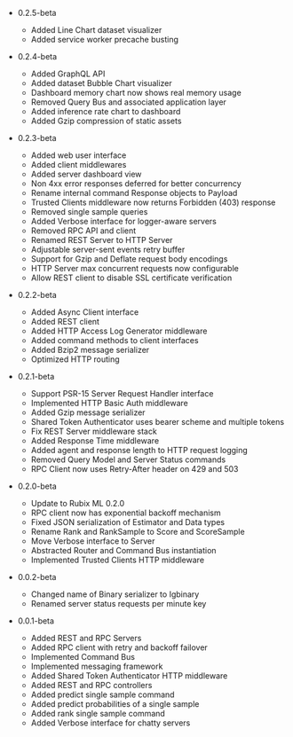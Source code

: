 - 0.2.5-beta
    - Added Line Chart dataset visualizer
    - Added service worker precache busting

- 0.2.4-beta
    - Added GraphQL API
    - Added dataset Bubble Chart visualizer
    - Dashboard memory chart now shows real memory usage
    - Removed Query Bus and associated application layer
    - Added inference rate chart to dashboard
    - Added Gzip compression of static assets

- 0.2.3-beta
    - Added web user interface
    - Added client middlewares
    - Added server dashboard view
    - Non 4xx error responses deferred for better concurrency
    - Rename internal command Response objects to Payload
    - Trusted Clients middleware now returns Forbidden (403) response
    - Removed single sample queries
    - Added Verbose interface for logger-aware servers
    - Removed RPC API and client
    - Renamed REST Server to HTTP Server
    - Adjustable server-sent events retry buffer
    - Support for Gzip and Deflate request body encodings
    - HTTP Server max concurrent requests now configurable
    - Allow REST client to disable SSL certificate verification

- 0.2.2-beta
    - Added Async Client interface
    - Added REST client
    - Added HTTP Access Log Generator middleware
    - Added command methods to client interfaces
    - Added Bzip2 message serializer
    - Optimized HTTP routing

- 0.2.1-beta
    - Support PSR-15 Server Request Handler interface
    - Implemented HTTP Basic Auth middleware
    - Added Gzip message serializer
    - Shared Token Authenticator uses bearer scheme and multiple tokens
    - Fix REST Server middleware stack
    - Added Response Time middleware
    - Added agent and response length to HTTP request logging
    - Removed Query Model and Server Status commands
    - RPC Client now uses Retry-After header on 429 and 503

- 0.2.0-beta
    - Update to Rubix ML 0.2.0
    - RPC client now has exponential backoff mechanism
    - Fixed JSON serialization of Estimator and Data types
    - Rename Rank and RankSample to Score and ScoreSample
    - Move Verbose interface to Server
    - Abstracted Router and Command Bus instantiation
    - Implemented Trusted Clients HTTP middleware

- 0.0.2-beta
    - Changed name of Binary serializer to Igbinary
    - Renamed server status requests per minute key

- 0.0.1-beta
    - Added REST and RPC Servers
    - Added RPC client with retry and backoff failover
    - Implemented Command Bus
    - Implemented messaging framework
    - Added Shared Token Authenticator HTTP middleware
    - Added REST and RPC controllers
    - Added predict single sample command
    - Added predict probabilities of a single sample
    - Added rank single sample command
    - Added Verbose interface for chatty servers
